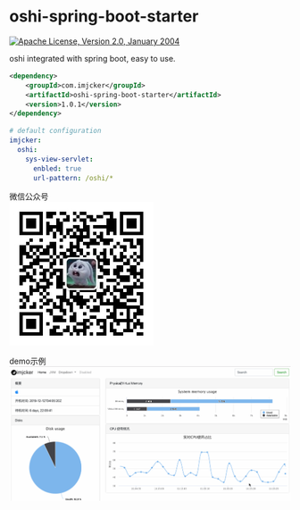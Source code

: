 # oshi-spring-boot-starter
[![Apache License, Version 2.0, January 2004](https://img.shields.io/github/license/apache/maven.svg?label=License)][license]

oshi integrated with spring boot, easy to use.

```xml
<dependency>
    <groupId>com.imjcker</groupId>
    <artifactId>oshi-spring-boot-starter</artifactId>
    <version>1.0.1</version>
</dependency>
```

```yaml
# default configuration
imjcker:
  oshi:
    sys-view-servlet:
      enbled: true
      url-pattern: /oshi/*

```
微信公众号  
![index](docs/qrcode.jpg)

demo示例  
![index](docs/sys.gif)


[license]: https://www.apache.org/licenses/LICENSE-2.0

